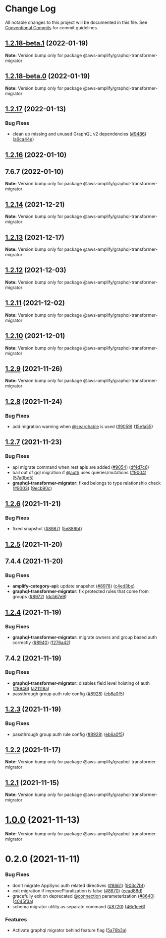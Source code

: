 # Change Log

All notable changes to this project will be documented in this file.
See [Conventional Commits](https://conventionalcommits.org) for commit guidelines.

## [1.2.18-beta.1](https://github.com/aws-amplify/amplify-cli/compare/@aws-amplify/graphql-transformer-migrator@1.2.17...@aws-amplify/graphql-transformer-migrator@1.2.18-beta.1) (2022-01-19)

**Note:** Version bump only for package @aws-amplify/graphql-transformer-migrator





## [1.2.18-beta.0](https://github.com/aws-amplify/amplify-cli/compare/@aws-amplify/graphql-transformer-migrator@1.2.17...@aws-amplify/graphql-transformer-migrator@1.2.18-beta.0) (2022-01-19)

**Note:** Version bump only for package @aws-amplify/graphql-transformer-migrator





## [1.2.17](https://github.com/aws-amplify/amplify-cli/compare/@aws-amplify/graphql-transformer-migrator@1.2.16...@aws-amplify/graphql-transformer-migrator@1.2.17) (2022-01-13)


### Bug Fixes

* clean up missing and unused GraphQL v2 dependencies ([#9486](https://github.com/aws-amplify/amplify-cli/issues/9486)) ([a6ca44e](https://github.com/aws-amplify/amplify-cli/commit/a6ca44e6ea0ec0a70b648e399fc3e849ccc2a7c9))





## [1.2.16](https://github.com/aws-amplify/amplify-cli/compare/@aws-amplify/graphql-transformer-migrator@1.2.14...@aws-amplify/graphql-transformer-migrator@1.2.16) (2022-01-10)



## 7.6.7 (2022-01-10)

**Note:** Version bump only for package @aws-amplify/graphql-transformer-migrator





## [1.2.14](https://github.com/aws-amplify/amplify-cli/compare/@aws-amplify/graphql-transformer-migrator@1.2.13...@aws-amplify/graphql-transformer-migrator@1.2.14) (2021-12-21)

**Note:** Version bump only for package @aws-amplify/graphql-transformer-migrator





## [1.2.13](https://github.com/aws-amplify/amplify-cli/compare/@aws-amplify/graphql-transformer-migrator@1.2.12...@aws-amplify/graphql-transformer-migrator@1.2.13) (2021-12-17)

**Note:** Version bump only for package @aws-amplify/graphql-transformer-migrator





## [1.2.12](https://github.com/aws-amplify/amplify-cli/compare/@aws-amplify/graphql-transformer-migrator@1.2.11...@aws-amplify/graphql-transformer-migrator@1.2.12) (2021-12-03)

**Note:** Version bump only for package @aws-amplify/graphql-transformer-migrator





## [1.2.11](https://github.com/aws-amplify/amplify-cli/compare/@aws-amplify/graphql-transformer-migrator@1.2.10...@aws-amplify/graphql-transformer-migrator@1.2.11) (2021-12-02)

**Note:** Version bump only for package @aws-amplify/graphql-transformer-migrator





## [1.2.10](https://github.com/aws-amplify/amplify-cli/compare/@aws-amplify/graphql-transformer-migrator@1.2.9...@aws-amplify/graphql-transformer-migrator@1.2.10) (2021-12-01)

**Note:** Version bump only for package @aws-amplify/graphql-transformer-migrator





## [1.2.9](https://github.com/aws-amplify/amplify-cli/compare/@aws-amplify/graphql-transformer-migrator@1.2.8...@aws-amplify/graphql-transformer-migrator@1.2.9) (2021-11-26)

**Note:** Version bump only for package @aws-amplify/graphql-transformer-migrator





## [1.2.8](https://github.com/aws-amplify/amplify-cli/compare/@aws-amplify/graphql-transformer-migrator@1.2.7...@aws-amplify/graphql-transformer-migrator@1.2.8) (2021-11-24)


### Bug Fixes

* add migration warning when [@searchable](https://github.com/searchable) is used ([#9059](https://github.com/aws-amplify/amplify-cli/issues/9059)) ([15e1a55](https://github.com/aws-amplify/amplify-cli/commit/15e1a559677e995efdadfe8d1cbfa3a35dc6b279))





## [1.2.7](https://github.com/aws-amplify/amplify-cli/compare/@aws-amplify/graphql-transformer-migrator@1.2.6...@aws-amplify/graphql-transformer-migrator@1.2.7) (2021-11-23)


### Bug Fixes

* api migrate command when rest apis are added ([#9054](https://github.com/aws-amplify/amplify-cli/issues/9054)) ([df4d7c6](https://github.com/aws-amplify/amplify-cli/commit/df4d7c66b2d8c337b1fc9fb3d426a99932c0e6dd))
* bail out of gql migration if [@auth](https://github.com/auth) uses queries/mutations ([#9004](https://github.com/aws-amplify/amplify-cli/issues/9004)) ([57a0bd5](https://github.com/aws-amplify/amplify-cli/commit/57a0bd5a64cbb6f889d5bc6d8ee7451ba3638de5))
* **graphql-transformer-migrator:** fixed belongs to type relationshio check ([#9003](https://github.com/aws-amplify/amplify-cli/issues/9003)) ([9ecb90c](https://github.com/aws-amplify/amplify-cli/commit/9ecb90c3be958cfbf81ba4c4be7e9ce6e6c0ee2e))





## [1.2.6](https://github.com/aws-amplify/amplify-cli/compare/@aws-amplify/graphql-transformer-migrator@1.2.5...@aws-amplify/graphql-transformer-migrator@1.2.6) (2021-11-21)


### Bug Fixes

* fixed snapshot ([#8987](https://github.com/aws-amplify/amplify-cli/issues/8987)) ([5e889bf](https://github.com/aws-amplify/amplify-cli/commit/5e889bf9df50597aec2168a9d72e0cda076f3d6c))





## [1.2.5](https://github.com/aws-amplify/amplify-cli/compare/@aws-amplify/graphql-transformer-migrator@1.2.4...@aws-amplify/graphql-transformer-migrator@1.2.5) (2021-11-20)



## 7.4.4 (2021-11-20)


### Bug Fixes

* **amplify-category-api:** update snapshot ([#8978](https://github.com/aws-amplify/amplify-cli/issues/8978)) ([c4ed3be](https://github.com/aws-amplify/amplify-cli/commit/c4ed3befed36bb97347a19f1decb42dba71aee92))
* **graphql-transformer-migrator:** fix protected rules that come from groups ([#8972](https://github.com/aws-amplify/amplify-cli/issues/8972)) ([dc567e9](https://github.com/aws-amplify/amplify-cli/commit/dc567e9afe8aab901a000162148099d1553d37c5))





## [1.2.4](https://github.com/aws-amplify/amplify-cli/compare/@aws-amplify/graphql-transformer-migrator@1.2.2...@aws-amplify/graphql-transformer-migrator@1.2.4) (2021-11-19)


### Bug Fixes

* **graphql-transformer-migrator:** migrate owners and group based auth correctly ([#8940](https://github.com/aws-amplify/amplify-cli/issues/8940)) ([f276a42](https://github.com/aws-amplify/amplify-cli/commit/f276a42a0e8eafe1dbeaed0d2af4b915b132ae31))



## 7.4.2 (2021-11-19)


### Bug Fixes

* **graphql-transformer-migrator:** disables field level hoisting of auth ([#8946](https://github.com/aws-amplify/amplify-cli/issues/8946)) ([a21118a](https://github.com/aws-amplify/amplify-cli/commit/a21118ae7f45dd4938b6731d1e388f2c6107e7d7))
* passthrough group auth rule config ([#8928](https://github.com/aws-amplify/amplify-cli/issues/8928)) ([eb6a0f5](https://github.com/aws-amplify/amplify-cli/commit/eb6a0f52c3b499db8070dad7796a8ea4de099e09))





## [1.2.3](https://github.com/aws-amplify/amplify-cli/compare/@aws-amplify/graphql-transformer-migrator@1.2.2...@aws-amplify/graphql-transformer-migrator@1.2.3) (2021-11-19)


### Bug Fixes

* passthrough group auth rule config ([#8928](https://github.com/aws-amplify/amplify-cli/issues/8928)) ([eb6a0f5](https://github.com/aws-amplify/amplify-cli/commit/eb6a0f52c3b499db8070dad7796a8ea4de099e09))





## [1.2.2](https://github.com/aws-amplify/amplify-cli/compare/@aws-amplify/graphql-transformer-migrator@1.2.1...@aws-amplify/graphql-transformer-migrator@1.2.2) (2021-11-17)

**Note:** Version bump only for package @aws-amplify/graphql-transformer-migrator





## [1.2.1](https://github.com/aws-amplify/amplify-cli/compare/@aws-amplify/graphql-transformer-migrator@0.2.0...@aws-amplify/graphql-transformer-migrator@1.2.1) (2021-11-15)

**Note:** Version bump only for package @aws-amplify/graphql-transformer-migrator





# [1.0.0](https://github.com/aws-amplify/amplify-cli/compare/@aws-amplify/graphql-transformer-migrator@0.2.0...@aws-amplify/graphql-transformer-migrator@1.0.0) (2021-11-13)

**Note:** Version bump only for package @aws-amplify/graphql-transformer-migrator





# 0.2.0 (2021-11-11)


### Bug Fixes

* don't migrate AppSync auth related directives ([#8661](https://github.com/aws-amplify/amplify-cli/issues/8661)) ([903c7bf](https://github.com/aws-amplify/amplify-cli/commit/903c7bf85e0e96275267a28700364436dcaaa712))
* exit migration if improvePluralization is false ([#8670](https://github.com/aws-amplify/amplify-cli/issues/8670)) ([cead88d](https://github.com/aws-amplify/amplify-cli/commit/cead88db132a50827ade3e08fc01ca68b5f11282))
* gracefully exit on deprecated [@connection](https://github.com/connection) parameterization ([#8640](https://github.com/aws-amplify/amplify-cli/issues/8640)) ([4045f3a](https://github.com/aws-amplify/amplify-cli/commit/4045f3ab4aa1f3782c5a4ff5d7a1af7bd48fd00d))
* schema migrator utility as separate command ([#8720](https://github.com/aws-amplify/amplify-cli/issues/8720)) ([46e1ee6](https://github.com/aws-amplify/amplify-cli/commit/46e1ee6a49dd86bb682b182a37626bc3f2f966ea))


### Features

* Activate graphql migrator behind feature flag ([5a76b3a](https://github.com/aws-amplify/amplify-cli/commit/5a76b3a320012c09d2ff2f424283fafba74fa74d))
